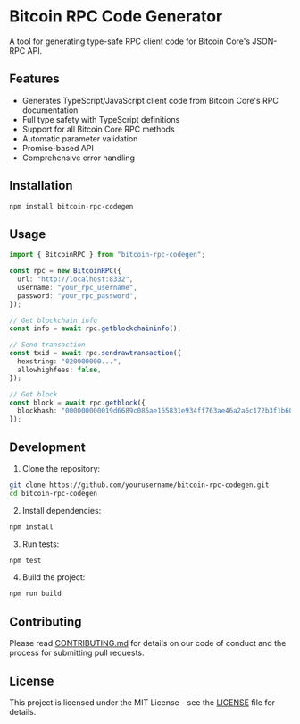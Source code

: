 # Bitcoin RPC Code Generator

A tool for generating type-safe RPC client code for Bitcoin Core's JSON-RPC API.

## Features

- Generates TypeScript/JavaScript client code from Bitcoin Core's RPC documentation
- Full type safety with TypeScript definitions
- Support for all Bitcoin Core RPC methods
- Automatic parameter validation
- Promise-based API
- Comprehensive error handling

## Installation

```bash
npm install bitcoin-rpc-codegen
```

## Usage

```typescript
import { BitcoinRPC } from "bitcoin-rpc-codegen";

const rpc = new BitcoinRPC({
  url: "http://localhost:8332",
  username: "your_rpc_username",
  password: "your_rpc_password",
});

// Get blockchain info
const info = await rpc.getblockchaininfo();

// Send transaction
const txid = await rpc.sendrawtransaction({
  hexstring: "020000000...",
  allowhighfees: false,
});

// Get block
const block = await rpc.getblock({
  blockhash: "000000000019d6689c085ae165831e934ff763ae46a2a6c172b3f1b60a8ce26f",
});
```

## Development

1. Clone the repository:

```bash
git clone https://github.com/yourusername/bitcoin-rpc-codegen.git
cd bitcoin-rpc-codegen
```

2. Install dependencies:

```bash
npm install
```

3. Run tests:

```bash
npm test
```

4. Build the project:

```bash
npm run build
```

## Contributing

Please read [CONTRIBUTING.md](CONTRIBUTING.md) for details on our code of conduct and the process for submitting pull requests.

## License

This project is licensed under the MIT License - see the [LICENSE](LICENSE) file for details.
